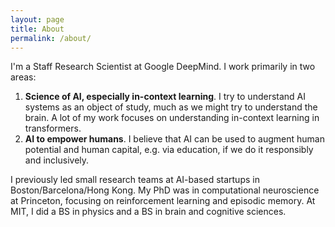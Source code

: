 ```yaml
---
layout: page
title: About
permalink: /about/
---
```


I'm a Staff Research Scientist at Google DeepMind. I work primarily in two areas:
1. **Science of AI, especially in-context learning**. I try to understand AI systems as an object of study, much as we might try to understand the brain. A lot of my work focuses on understanding in-context learning in transformers.
2. **AI to empower humans**. I believe that AI can be used to augment human potential and human capital, e.g. via education, if we do it responsibly and inclusively.

I previously led small research teams at AI-based startups in Boston/Barcelona/Hong Kong. My PhD was in computational neuroscience at Princeton, focusing on reinforcement learning and episodic memory. At MIT, I did a BS in physics and a BS in brain and cognitive sciences.